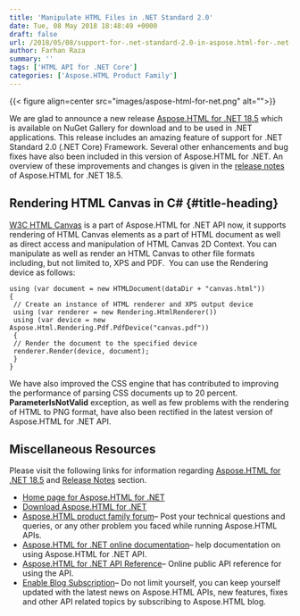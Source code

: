 ```yaml
---
title: 'Manipulate HTML Files in .NET Standard 2.0'
date: Tue, 08 May 2018 18:48:49 +0000
draft: false
url: /2018/05/08/support-for-.net-standard-2.0-in-aspose.html-for-.net-18.5/
author: Farhan Raza
summary: ''
tags: ['HTML API for .NET Core']
categories: ['Aspose.HTML Product Family']
---
```




{{< figure align=center src="images/aspose-html-for-net.png" alt="">}}


We are glad to announce a new release [Aspose.HTML for .NET 18.5][1] which is available on NuGet Gallery for download and to be used in .NET applications. This release includes an amazing feature of support for .NET Standard 2.0 (.NET Core) Framework. Several other enhancements and bug fixes have also been included in this version of Aspose.HTML for .NET. An overview of these improvements and changes is given in the [release notes][2] of Aspose.HTML for .NET 18.5.

## Rendering HTML Canvas in C# {#title-heading}

[W3C HTML Canvas][3] is a part of Aspose.HTML for .NET API now, it supports rendering of HTML Canvas elements as a part of HTML document as well as direct access and manipulation of HTML Canvas 2D Context. You can manipulate as well as render an HTML Canvas to other file formats including, but not limited to, XPS and PDF.  You can use the Rendering device as follows:

```
using (var document = new HTMLDocument(dataDir + "canvas.html"))
{
 // Create an instance of HTML renderer and XPS output device
 using (var renderer = new Rendering.HtmlRenderer())
 using (var device = new Aspose.Html.Rendering.Pdf.PdfDevice("canvas.pdf"))
 {
 // Render the document to the specified device
 renderer.Render(device, document);
 }
}
```

We have also improved the CSS engine that has contributed to improving the performance of parsing CSS documents up to 20 percent. **ParameterIsNotValid** exception, as well as few problems with the rendering of HTML to PNG format, have also been rectified in the latest version of Aspose.HTML for .NET API.

## Miscellaneous Resources

Please visit the following links for information regarding [Aspose.HTML for .NET 18.5][4] and [Release Notes][5] section.

*   [Home page for Aspose.HTML for .NET][6]
*   [Download Aspose.HTML for .NET][7]
*   [Aspose.HTML product family forum][8]– Post your technical questions and queries, or any other problem you faced while running Aspose.HTML APIs.
*   [Aspose.HTML for .NET online documentation][9]– help documentation on using Aspose.HTML for .NET API.
*   [Aspose.HTML for .NET API Reference][10]– Online public API reference for using the API.
*   [Enable Blog Subscription][11]– Do not limit yourself, you can keep yourself updated with the latest news on Aspose.HTML APIs, new features, fixes and other API related topics by subscribing to Aspose.HTML blog.




[1]: https://www.nuget.org/packages/Aspose.Html/18.5.0
[2]: https://docs.aspose.com/
[3]: https://www.w3.org/TR/2dcontext/
[4]: https://www.nuget.org/packages/Aspose.Html/18.5.0
[5]: https://docs.aspose.com/
[6]: https://products.aspose.com/html/net
[7]: https://www.nuget.org/packages/Aspose.Html/18.5.0
[8]: https://forum.aspose.com/c/html
[9]: https://docs.aspose.com/display/htmlnet/Home
[10]: https://apireference.aspose.com/net/html
[11]: https://blog.aspose.com/category/aspose-products/aspose-html-product-family/




